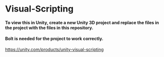 # Visual-Scripting
#### To view this in Unity, create a new Unity 3D project and replace the files in the project with the files in this repository.
#### Bolt is needed for the project to work correctly.
https://unity.com/products/unity-visual-scripting
